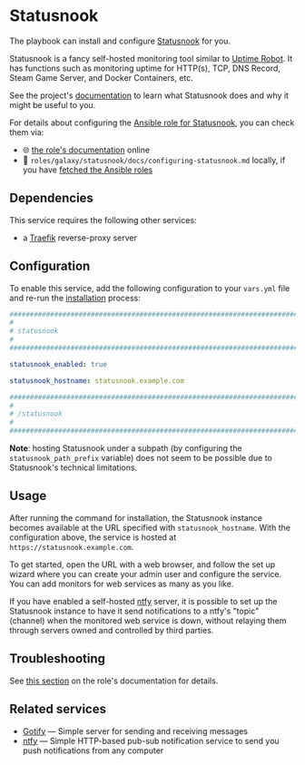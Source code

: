 <!--
SPDX-FileCopyrightText: 2020 - 2024 MDAD project contributors
SPDX-FileCopyrightText: 2020 - 2024 Slavi Pantaleev
SPDX-FileCopyrightText: 2020 Aaron Raimist
SPDX-FileCopyrightText: 2020 Chris van Dijk
SPDX-FileCopyrightText: 2020 Dominik Zajac
SPDX-FileCopyrightText: 2020 Mickaël Cornière
SPDX-FileCopyrightText: 2022 François Darveau
SPDX-FileCopyrightText: 2022 Julian Foad
SPDX-FileCopyrightText: 2022 Warren Bailey
SPDX-FileCopyrightText: 2023 Antonis Christofides
SPDX-FileCopyrightText: 2023 Felix Stupp
SPDX-FileCopyrightText: 2023 Julian-Samuel Gebühr
SPDX-FileCopyrightText: 2023 Pierre 'McFly' Marty
SPDX-FileCopyrightText: 2024 - 2025 Suguru Hirahara

SPDX-License-Identifier: AGPL-3.0-or-later
-->

# Statusnook

The playbook can install and configure [Statusnook](https://uptime.kuma.pet/) for you.

Statusnook is a fancy self-hosted monitoring tool similar to [Uptime Robot](https://uptimerobot.com/). It has functions such as monitoring uptime for HTTP(s), TCP, DNS Record, Steam Game Server, and Docker Containers, etc.

See the project's [documentation](https://github.com/louislam/statusnook/wiki) to learn what Statusnook does and why it might be useful to you.

For details about configuring the [Ansible role for Statusnook](https://github.com/mother-of-all-self-hosting/ansible-role-statusnook), you can check them via:
- 🌐 [the role's documentation](https://github.com/mother-of-all-self-hosting/ansible-role-statusnook/blob/main/docs/configuring-statusnook.md) online
- 📁 `roles/galaxy/statusnook/docs/configuring-statusnook.md` locally, if you have [fetched the Ansible roles](../installing.md)

## Dependencies

This service requires the following other services:

- a [Traefik](traefik.md) reverse-proxy server

## Configuration

To enable this service, add the following configuration to your `vars.yml` file and re-run the [installation](../installing.md) process:

```yaml
########################################################################
#                                                                      #
# statusnook                                                           #
#                                                                      #
########################################################################

statusnook_enabled: true

statusnook_hostname: statusnook.example.com

########################################################################
#                                                                      #
# /statusnook                                                          #
#                                                                      #
########################################################################
```

**Note**: hosting Statusnook under a subpath (by configuring the `statusnook_path_prefix` variable) does not seem to be possible due to Statusnook's technical limitations.

## Usage

After running the command for installation, the Statusnook instance becomes available at the URL specified with `statusnook_hostname`. With the configuration above, the service is hosted at `https://statusnook.example.com`.

To get started, open the URL with a web browser, and follow the set up wizard where you can create your admin user and configure the service. You can add monitors for web services as many as you like.

If you have enabled a self-hosted [ntfy](ntfy.md) server, it is possible to set up the Statusnook instance to have it send notifications to a ntfy's "topic" (channel) when the monitored web service is down, without relaying them through servers owned and controlled by third parties.

## Troubleshooting

See [this section](https://github.com/mother-of-all-self-hosting//ansible-role-statusnook/blob/main/docs/configuring-statusnook.md#troubleshooting) on the role's documentation for details.

## Related services

- [Gotify](gotify.md) — Simple server for sending and receiving messages
- [ntfy](ntfy.md) — Simple HTTP-based pub-sub notification service to send you push notifications from any computer
